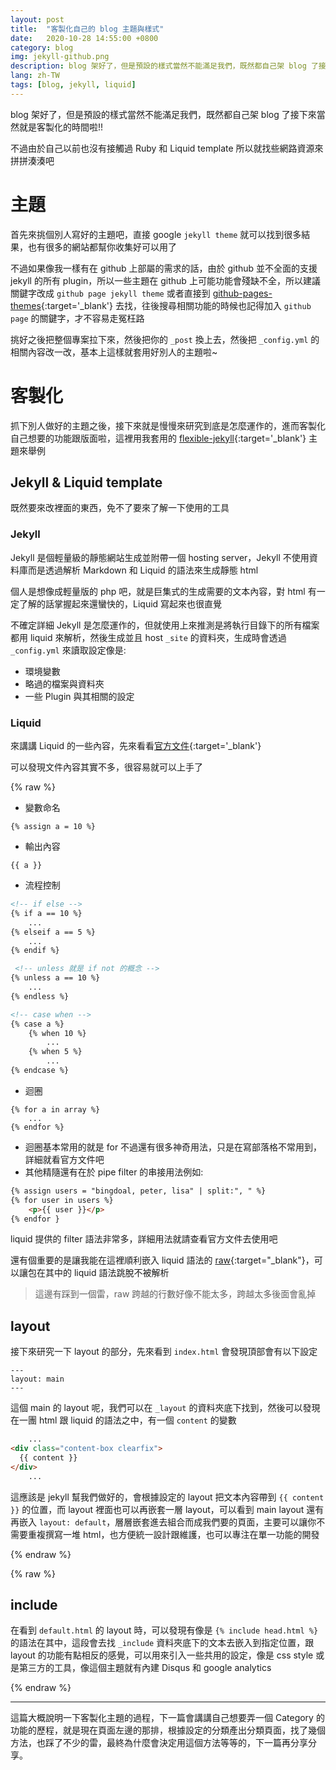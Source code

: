 ```yaml
---
layout: post
title:  "客製化自己的 blog 主題與樣式"
date:   2020-10-28 14:55:00 +0800
category: blog
img: jekyll-github.png
description: blog 架好了，但是預設的樣式當然不能滿足我們，既然都自己架 blog 了接下來當然就是客製化的時間啦!!
lang: zh-TW
tags: [blog, jekyll, liquid]
---
```

blog 架好了，但是預設的樣式當然不能滿足我們，既然都自己架 blog 了接下來當然就是客製化的時間啦!!  

不過由於自己以前也沒有接觸過 Ruby 和 Liquid template 所以就找些網路資源來拼拼湊湊吧  

# 主題
首先來挑個別人寫好的主題吧，直接 google `jekyll theme` 就可以找到很多結果，也有很多的網站都幫你收集好可以用了  

不過如果像我一樣有在 github 上部屬的需求的話，由於 github 並不全面的支援 jekyll 的所有 plugin，所以一些主題在 github 上可能功能會殘缺不全，所以建議關鍵字改成 `github page jekyll theme` 或者直接到 [github-pages-themes](https://jekyllthemes.io/github-pages-themes){:target='_blank'} 去找，往後搜尋相關功能的時候也記得加入 `github page` 的關鍵字，才不容易走冤枉路    

挑好之後把整個專案拉下來，然後把你的 `_post` 換上去，然後把 `_config.yml` 的相關內容改一改，基本上這樣就套用好別人的主題啦~

# 客製化
抓下別人做好的主題之後，接下來就是慢慢來研究到底是怎麼運作的，進而客製化自己想要的功能跟版面啦，這裡用我套用的 [flexible-jekyll](https://github.com/artemsheludko/flexible-jekyll){:target='_blank'} 主題來舉例  

## Jekyll & Liquid template
既然要來改裡面的東西，免不了要來了解一下使用的工具  

### Jekyll
Jekyll 是個輕量級的靜態網站生成並附帶一個 hosting server，Jekyll 不使用資料庫而是透過解析 Markdown 和 Liquid 的語法來生成靜態 html  

個人是想像成輕量版的 php 吧，就是巨集式的生成需要的文本內容，對 html 有一定了解的話掌握起來還蠻快的，Liquid 寫起來也很直覺  

不確定詳細 Jekyll 是怎麼運作的，但就使用上來推測是將執行目錄下的所有檔案都用 liquid 來解析，然後生成並且 host `_site` 的資料夾，生成時會透過 `_config.yml` 來讀取設定像是:  

+ 環境變數
+ 略過的檔案與資料夾
+ 一些 Plugin 與其相關的設定

### Liquid
來講講 Liquid 的一些內容，先來看看[官方文件](https://shopify.github.io/liquid/){:target='_blank'}  

可以發現文件內容其實不多，很容易就可以上手了  

{% raw %}
+ 變數命名  

```
{% assign a = 10 %}
```
+ 輸出內容

```
{{ a }}
```
+ 流程控制
  
```html
<!-- if else -->
{% if a == 10 %}
    ...
{% elseif a == 5 %}
    ...
{% endif %}

 <!-- unless 就是 if not 的概念 -->
{% unless a == 10 %}
    ...
{% endless %}

<!-- case when -->
{% case a %}
    {% when 10 %}
        ...
    {% when 5 %}
        ...
{% endcase %}
```
+ 迴圈

```
{% for a in array %}
    ...
{% endfor %}
```
+ 迴圈基本常用的就是 for 不過還有很多神奇用法，只是在寫部落格不常用到，詳細就看官方文件吧
+ 其他精隨還有在於 pipe filter 的串接用法例如:

```html
{% assign users = "bingdoal, peter, lisa" | split:", " %}
{% for user in users %}
    <p>{{ user }}</p>
{% endfor }
```
liquid 提供的 filter 語法非常多，詳細用法就請查看官方文件去使用吧  

還有個重要的是讓我能在這裡順利嵌入 liquid 語法的 [raw](https://shopify.github.io/liquid/tags/raw/){:target="_blank"}，可以讓包在其中的 liquid 語法跳脫不被解析     
> 這邊有踩到一個雷，raw 跨越的行數好像不能太多，跨越太多後面會亂掉

## layout
接下來研究一下 layout 的部分，先來看到 `index.html` 會發現頂部會有以下設定  

```
---
layout: main 
---
```
這個 main 的 layout 呢，我們可以在 `_layout` 的資料夾底下找到，然後可以發現在一團 html 跟 liquid 的語法之中，有一個 `content` 的變數 

```html
    ...
<div class="content-box clearfix">
  {{ content }}
</div>
    ...
```
這應該是 jekyll 幫我們做好的，會根據設定的 layout 把文本內容帶到 `{{ content }}` 的位置，而 layout 裡面也可以再嵌套一層 layout，可以看到 main layout 還有再嵌入 `layout: default`，層層嵌套進去組合而成我們要的頁面，主要可以讓你不需要重複撰寫一堆 html，也方便統一設計跟維護，也可以專注在單一功能的開發  

{% endraw %}

{% raw %}

## include
在看到 `default.html` 的 layout 時，可以發現有像是 `{% include head.html %}` 的語法在其中，這段會去找 `_include` 資料夾底下的文本去嵌入到指定位置，跟 layout 的功能有點相反的感覺，可以用來引入一些共用的設定，像是 css style 或是第三方的工具，像這個主題就有內建 Disqus 和 google analytics  

{% endraw %}

---
這篇大概說明一下客製化主題的過程，下一篇會講講自己想要弄一個 Category 的功能的歷程，就是現在頁面左邊的那排，根據設定的分類產出分類頁面，找了幾個方法，也踩了不少的雷，最終為什麼會決定用這個方法等等的，下一篇再分享分享。